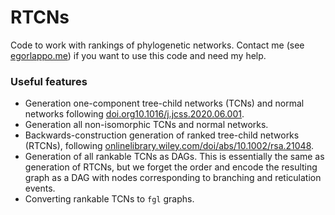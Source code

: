 # RTCNs

Code to work with rankings of phylogenetic networks. Contact me (see [egorlappo.me](https://egorlappo.me)) if you want to use this code and need my help.

### Useful features

* Generation one-component tree-child networks (TCNs) and normal networks following [doi.org10.1016/j.jcss.2020.06.001](https://doi.org10.1016/j.jcss.2020.06.001).
* Generation all non-isomorphic TCNs and normal networks.
* Backwards-construction generation of ranked tree-child networks (RTCNs), following [onlinelibrary.wiley.com/doi/abs/10.1002/rsa.21048](https://onlinelibrary.wiley.com/doi/abs/10.1002/rsa.21048).
* Generation of all rankable TCNs as DAGs. This is essentially the same as generation of RTCNs, but we forget the order and encode the resulting graph as a DAG with nodes corresponding to branching and reticulation events.
* Converting rankable TCNs to `fgl` graphs.
